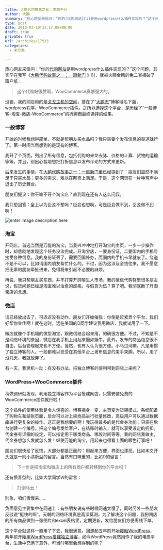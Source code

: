 ```yaml
---
title: 大鹏代购故事之三：电商平台
author: 大鹏
summary: "热心网友来信问：“你的[代购网站][1]是用wordpress什么插件实现的？”这个问题，其实早在我写《[大鹏代购故事之一：一扇新门][2] 》时，就被火眼金睛的兔二爷捅破了窗户纸："
type: post
date: 2015-03-10T12:17:08+00:00
draft: true
private: true
url: /archives/17913
categories:
  - 未分类

---
```

热心网友来信问：“你的[代购网站][1]是用wordpress什么插件实现的？”这个问题，其实早在我写《[大鹏代购故事之一：一扇新门][2] 》时，就被火眼金睛的兔二爷捅破了窗户纸：

> 这个代购站很赞啊，WooCommerce真够强大的。

没错，我的网店用的是[戈戈主机的空间][3]，搭在了“[大鹏志][4]”博客域名下面，wordpress程序，WooCommerce插件。之所以选择这个平台，是历经了“一般博客-淘宝-微店-WooCommerce”的折腾而最终选择的结果。

### 一般博客

开始的时候我想得简单，不就是帮朋友买水晶吗？我只需要个发布信息的渠道就行了。第一时间当然想到的是现有的博客。

我开了个页面，列出了所有信息，包括代购的来龙去脉、价格的计算、货物的运输等等。并且，别出心裁地想把打折信息以发布评论的方式来更新。

后来发生的事情，在[大鹏代购故事之一：一扇新门][5]里已经提到了：朋友们显然不满足于只买水晶；更多的需求，难以在网页上满足。于是，这个网页在一片唾骂声中退出了历史舞台。

朋友们提议：你干嘛不开个淘宝店？直到现在还有人这么问我。

我只想回答：皇上以为臣妾不想吗？臣妾也想啊，可是臣妾做不到，臣妾做不到啊！

![enter image description here][6]

### 淘宝

开网店，首选当然是万能的淘宝。当我兴冲冲地打开淘宝的主页，一步一步操作时，却悲剧地发现这个任务没法完成。开淘宝店，一要身份证，二要国内的手机号接受各种信息。我的身份证丢了，需要回国补办，而国内的手机卡早就废了。绕道不是不可以，比如请国内朋友帮忙什么的。不过，因为这涉及金钱往来，我不愿意把无辜的朋友牵扯进来，免得将来引起不必要的麻烦。

再说，我只帮朋友买东西，并不打算开辟陌生人市场。我的微信代购群里很多朋友说，假货问题已经是淘宝难以治愈的顽疾。与假货为伍？算了吧。我彻底断了开淘宝店的念想。

### 微店

话已经放出去了，可迟迟没有动作，朋友们开始催我：你倒是赶紧弄个平台，我们好帮你宣传啊！就在这时，远在美国的D同学建议我用微店，我就试用了一下。

微店就像个手机端的微型淘宝，跟微信结合起来用，的确很方便。不过，不知是不是网络环境的原因，微店在我手机上用起来慢如蜗牛。此外，发布的商品信息很不自由，后台管理起来也不方便。当然，也有人认为很方便。小马过河嘛。凡是用惯了独立博客的人，一般都难以忍受在其他平台上发布信息的束手束脚。所以，用了没几天，我就放弃了。

有一天，我灵机一动：有没有办法，把独立博客的便利带到网店上来呢？

### WordPress+WooCommerce插件

稍做调研就发现，利用独立博客作为平台搭建网店，只需安装免费的WooCommerce插件就行啦！

这个插件的使用体验是令人惊喜的。博客摇身一变，主页变为货架模式，系统配备了购物车和结账页面，后台可以对上架商品进行批量修改，高级用户可以通过数据库进行更复杂的操作。这正是我想要的啊！我玩得最多的是代金券功能：只需在后台创建一个编号，把这个编号发给客户，在结账时输入，就可以享受设定的折扣。代金券有详细的设定，可以指定用于哪类商品、哪段时间等等。我的网店我做主，代金券想怎么发就怎么发！纵使万能的淘宝，用起来也得看上面的眼色行事吧！

朋友们很快给了反馈，大部分都是正面的：用起来方便，界面也漂亮。比如本文开头就是一则小清新型的留言。当然有口味重的，比如D的留言：

> 下一步是把淘宝和微店上的所有商户都转移到你的平台吗？

还有愤青型的，比如大学同学W的留言：

> 打倒马云！

别急，咱们慢慢来……

负面意见主要集中在网速上：有些朋友说有些时候网速太慢了，同时另外一些朋友反驳说“挺快的啊”。天朝的网络环境真是高深莫测。为了解决这个问题，我把网店的所有商品做到一张图片和excel表格里，定期更新，发给朋友们方便离线下单。

这个平台就这样一直用了下去，我很满意。回想起五年前开始[接触WordPress][7]，两年前开始[用WordPress搭建独立博客][8]，如今WordPress竟然用作了我的电商平台，生活中充满了意外，可当时哪里会想得到的呢？

 [1]: http://pzhao.org/daigou/
 [2]: http://pzhao.org/archives/17873#comment-49819
 [3]: http://pzhao.org/archives/15918
 [4]: http://pzhao.org/
 [5]: http://pzhao.org/archives/17873
 [6]: http://imgbdb2.bendibao.com/beijing/20135/9/20135917109791.jpg
 [7]: http://pzhao.org/archives/10930
 [8]: http://pzhao.org/archives/14537
